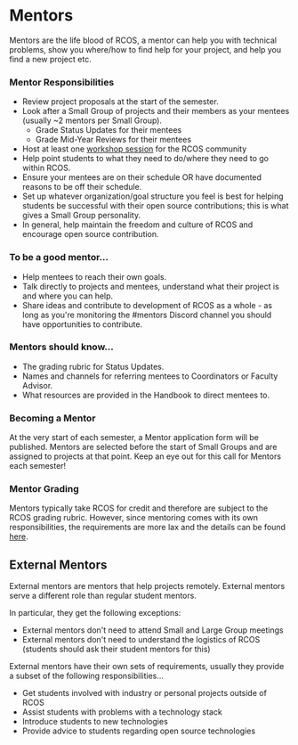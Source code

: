 # Mentors

Mentors are the life blood of RCOS, a mentor can help you with technical problems, show you where/how to find help for your project, and help you find a new project etc.

### Mentor Responsibilities

- Review project proposals at the start of the semester.
- Look after a Small Group of projects and their members as your mentees (usually ~2 mentors per Small Group).
  - Grade Status Updates for their mentees
  - Grade Mid-Year Reviews for their mentees
- Host at least one [workshop session](/events/hosting) for the RCOS community
- Help point students to what they need to do/where they need to go within RCOS.
- Ensure your mentees are on their schedule OR have documented reasons to be off their schedule.
- Set up whatever organization/goal structure you feel is best for helping students be successful with their open source contributions; this is what gives a Small Group personality.
- In general, help maintain the freedom and culture of RCOS and encourage open source contribution.

### To be a good mentor...

- Help mentees to reach their own goals.
- Talk directly to projects and mentees, understand what their project is and where you can help.
- Share ideas and contribute to development of RCOS as a whole - as long as you're monitoring the #mentors Discord channel you should have opportunities to contribute.

### Mentors should know...

- The grading rubric for Status Updates.
- Names and channels for referring mentees to Coordinators or Faculty Advisor.
- What resources are provided in the Handbook to direct mentees to.

### Becoming a Mentor

At the very start of each semester, a Mentor application form will be published. Mentors are selected before the start of Small Groups and are assigned to projects at that point. Keep an eye out for this call for Mentors each semester!

### Mentor Grading

Mentors typically take RCOS for credit and therefore are subject to the RCOS grading rubric. However, since mentoring comes with its own responsibilities, the requirements are more lax and the details can be found [here](/grading/rubric?id=grading-rubric-for-mentors).

## External Mentors

External mentors are mentors that help projects remotely. External mentors serve a different role than regular student mentors.

In particular, they get the following exceptions:

- External mentors don't need to attend Small and Large Group meetings
- External mentors don't need to understand the logistics of RCOS (students should ask their student mentors for this)

External mentors have their own sets of requirements, usually they provide a subset of the following responsibilities...

- Get students involved with industry or personal projects outside of RCOS
- Assist students with problems with a technology stack
- Introduce students to new technologies
- Provide advice to students regarding open source technologies
